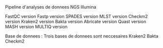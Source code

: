 Pipeline d'analyses de donnees NGS Illumina

FastQC version
Fastp version
SPADES version
MLST version 
Checkm2 version 
Kraken2 version
Bakta version 
Abricate version
Quast version 
MASH version 
MULTIQ version




Base de donnees :
Trois bases de donnees sont neccesaires 
Kraken2
Bakta
Checkm2
